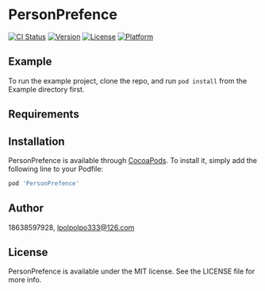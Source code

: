# PersonPrefence

[![CI Status](https://img.shields.io/travis/18638597928/PersonPrefence.svg?style=flat)](https://travis-ci.org/18638597928/PersonPrefence)
[![Version](https://img.shields.io/cocoapods/v/PersonPrefence.svg?style=flat)](https://cocoapods.org/pods/PersonPrefence)
[![License](https://img.shields.io/cocoapods/l/PersonPrefence.svg?style=flat)](https://cocoapods.org/pods/PersonPrefence)
[![Platform](https://img.shields.io/cocoapods/p/PersonPrefence.svg?style=flat)](https://cocoapods.org/pods/PersonPrefence)

## Example

To run the example project, clone the repo, and run `pod install` from the Example directory first.

## Requirements

## Installation

PersonPrefence is available through [CocoaPods](https://cocoapods.org). To install
it, simply add the following line to your Podfile:

```ruby
pod 'PersonPrefence'
```

## Author

18638597928, lpolpolpo333@126.com

## License

PersonPrefence is available under the MIT license. See the LICENSE file for more info.
